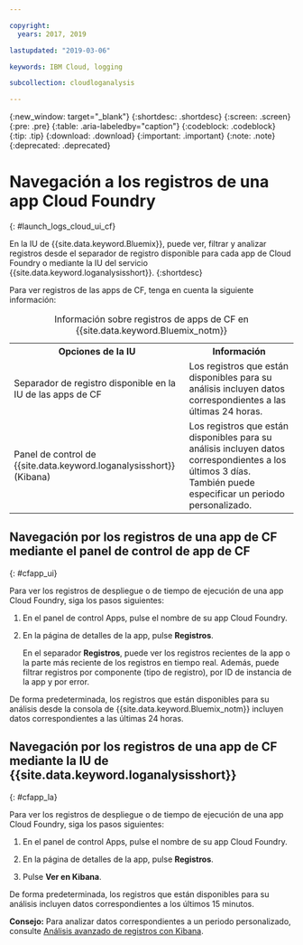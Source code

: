 ```yaml
---

copyright:
  years: 2017, 2019

lastupdated: "2019-03-06"

keywords: IBM Cloud, logging

subcollection: cloudloganalysis

---
```


{:new_window: target="_blank"}
{:shortdesc: .shortdesc}
{:screen: .screen}
{:pre: .pre}
{:table: .aria-labeledby="caption"}
{:codeblock: .codeblock}
{:tip: .tip}
{:download: .download}
{:important: .important}
{:note: .note}
{:deprecated: .deprecated}

# Navegación a los registros de una app Cloud Foundry
{: #launch_logs_cloud_ui_cf}

En la IU de {{site.data.keyword.Bluemix}}, puede ver, filtrar y analizar registros desde el separador de registro disponible para cada app de Cloud Foundry o mediante la IU del servicio {{site.data.keyword.loganalysisshort}}.
{:shortdesc}

Para ver registros de las apps de CF, tenga en cuenta la siguiente información: 

<table>
  <caption>Información sobre registros de apps de CF en {{site.data.keyword.Bluemix_notm}}</caption>
  <tr>
    <th>Opciones de la IU</th>
    <th>Información</th>
  </tr>
  <tr>
    <td>Separador de registro disponible en la IU de las apps de CF </td>
    <td>Los registros que están disponibles para su análisis incluyen datos correspondientes a las últimas 24 horas.</td>
  </tr>
  <tr>
    <td>Panel de control de {{site.data.keyword.loganalysisshort}} (Kibana)</td>
    <td>Los registros que están disponibles para su análisis incluyen datos correspondientes a los últimos 3 días. También puede especificar un periodo personalizado.</td>
  </tr>
</table>


## Navegación por los registros de una app de CF mediante el panel de control de app de CF 
{: #cfapp_ui}

Para ver los registros de despliegue o de tiempo de ejecución de una app Cloud Foundry, siga los pasos siguientes:

1. En el panel de control Apps, pulse el nombre de su app Cloud Foundry. 
    
2. En la página de detalles de la app, pulse **Registros**.
    
    En el separador **Registros**, puede ver los registros recientes de la app o la parte más reciente de los registros en tiempo real. Además, puede filtrar registros por componente (tipo de registro), por ID de instancia de la app y por error.
    
De forma predeterminada, los registros que están disponibles para su análisis desde la consola de {{site.data.keyword.Bluemix_notm}} incluyen datos correspondientes a las últimas 24 horas.


## Navegación por los registros de una app de CF mediante la IU de {{site.data.keyword.loganalysisshort}} 
{: #cfapp_la}

Para ver los registros de despliegue o de tiempo de ejecución de una app Cloud Foundry, siga los pasos siguientes:

1. En el panel de control Apps, pulse el nombre de su app Cloud Foundry. 
    
2. En la página de detalles de la app, pulse **Registros**.
    
3. Pulse **Ver en Kibana**.

De forma predeterminada, los registros que están disponibles para su análisis incluyen datos correspondientes a los últimos 15 minutos.

**Consejo:** Para analizar datos correspondientes a un periodo personalizado, consulte [Análisis avanzado de registros con Kibana](/docs/services/CloudLogAnalysis/kibana?topic=cloudloganalysis-analyzing_logs_Kibana#analyzing_logs_Kibana). 


